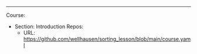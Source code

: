 ---
Course:
  - Section: Introduction
    Repos:
    - URL: https://github.com/wellhausen/sorting_lesson/blob/main/course.yaml